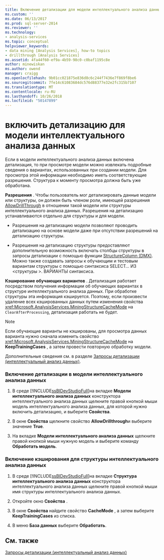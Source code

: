 ```yaml
---
title: Включение детализации для модели интеллектуального анализа данных | Документация Майкрософт
ms.custom: ''
ms.date: 06/13/2017
ms.prod: sql-server-2014
ms.reviewer: ''
ms.technology:
- analysis-services
ms.topic: conceptual
helpviewer_keywords:
- data mining [Analysis Services], how-to topics
- drillthrough [Analysis Services]
ms.assetid: 4fa44f60-ef9a-4b59-98c0-c0baf1195c8e
author: minewiskan
ms.author: owend
manager: craigg
ms.openlocfilehash: 9b01cc021875e836d8c6c244f7436e7f869f8be6
ms.sourcegitcommit: 7fe14c61083684dc576d88377e32e2fc315b7107
ms.translationtype: MT
ms.contentlocale: ru-RU
ms.lasthandoff: 10/26/2018
ms.locfileid: "50147899"
---
```

# <a name="enable-drillthrough-for-a-mining-model"></a>включить детализацию для модели интеллектуального анализа данных
  Если в модели интеллектуального анализа данных включена детализация, то при просмотре модели можно извлекать подробные сведения о вариантах, использованных при создании модели. Для просмотра этой информации необходимо иметь соответствующие разрешения. Структура к моменту просмотра должна быть уже обработана.  
  
 **Разрешения** . Чтобы пользователь мог детализировать данные модели или структуры, он должен быть членом роли, имеющей разрешения [AllowDrillThrough](https://docs.microsoft.com/bi-reference/assl/properties/allowdrillthrough-element-assl) в отношении такой модели или структуры интеллектуального анализа данных. Разрешения на детализацию устанавливаются отдельно для структуры и для модели.  
  
-   Разрешения на детализацию модели позволяют проводить детализацию на основе модели даже при отсутствии разрешений на детализацию структуры.  
  
-   Разрешения на детализацию структуры предоставляют дополнительную возможность включать столбцы структуры в запросы детализации с помощью функции [StructureColumn (DMX)](/sql/dmx/structurecolumn-dmx). Можно также создавать запросы к обучающим и тестовым вариантам структуры с помощью синтаксиса SELECT… ИЗ \<структуры >. ВАРИАНТЫ синтаксиса.  
  
 **Кэширование обучающих вариантов** . Детализация работает посредством получения информации об обучающих вариантах в структуре интеллектуального анализа данных. При обработке структуры эта информация кэшируется. Поэтому, если произвести удаление всех кэшированных данных путем изменения свойства <xref:Microsoft.AnalysisServices.MiningStructureCacheMode> на `ClearAfterProcessing`, детализация работать не будет.  
  
> [!NOTE]  
>  Если обучающие варианты не кэшированы, для просмотра данных варианта нужно сначала изменить свойство <xref:Microsoft.AnalysisServices.MiningStructureCacheMode> на **KeepTrainingCases** , а затем провести повторную обработку модели.  
  
 Дополнительные сведения см. в разделе [Запросы детализации (интеллектуальный анализ данных)](drillthrough-queries-data-mining.md).  
  
### <a name="to-enable-drillthrough-on-a-mining-model"></a>Включение детализации в модели интеллектуального анализа данных  
  
1.  В среде [!INCLUDE[ssBIDevStudioFull](../../includes/ssbidevstudiofull-md.md)]на вкладке **Модели интеллектуального анализа данных** конструктора интеллектуального анализа данных щелкните правой кнопкой мыши модель интеллектуального анализа данных, для которой нужно включить детализацию, и выберите **Свойства**.  
  
2.  В окне **Свойства** щелкните свойство **AllowDrillthrough**и выберите значение **True**.  
  
3.  На вкладке **Модели интеллектуального анализа данных** щелкните правой кнопкой мыши нужную модель и выберите команду **Обработать модель**.  
  
### <a name="to-enable-caching-for-a-mining-structure"></a>Включение кэширования для структуры интеллектуального анализа данных  
  
1.  В среде [!INCLUDE[ssBIDevStudioFull](../../includes/ssbidevstudiofull-md.md)]на вкладке **Структура интеллектуального анализа данных** конструктора интеллектуального анализа данных щелкните правой кнопкой мыши имя структуры интеллектуального анализа данных.  
  
2.  Откройте окно **Свойства** .  
  
3.  В окне **Свойства** найдите свойство **CacheMode** , а затем выберите **KeepTrainingCases** из списка.  
  
4.  В меню **База данных** выберите **Обработать**.  
  
## <a name="see-also"></a>См. также  
 [Запросы детализации (интеллектуальный анализ данных)](drillthrough-queries-data-mining.md)  
  
  
